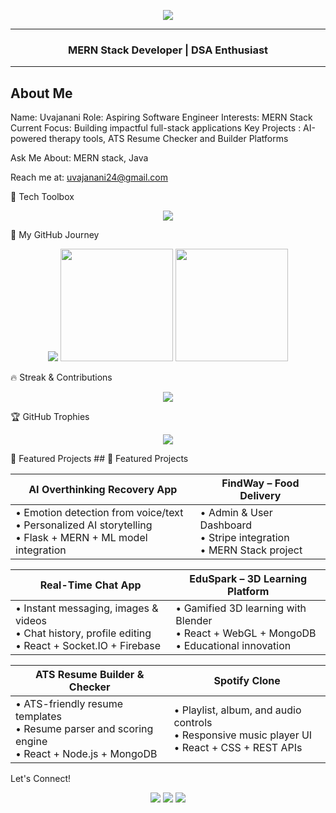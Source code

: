 <!-- Banner or Hero Image (optional - replace with your own if desired) -->
<p align="center">
  <img src="https://readme-typing-svg.herokuapp.com?font=Fira+Code&weight=600&size=24&pause=1000&color=00FFFF&center=true&vCenter=true&width=435&lines=Hi+%F0%9F%91%8B%2C+I'm+Uvajanani;Software+Engineer+%7C+MERN;Welcome+to+my+GitHub+profile!"> 
</p>


---

<h3 align="center"> MERN Stack Developer | DSA Enthusiast</h3>

---

## About Me
Name:             Uvajanani
Role:             Aspiring Software Engineer
Interests:        MERN Stack 
Current Focus:    Building impactful full-stack applications
Key Projects : AI-powered therapy tools, ATS Resume Checker and Builder Platforms

Ask Me About: MERN stack, Java

Reach me at: uvajanani24@gmail.com


🔧 Tech Toolbox
<p align="center"> <img src="https://skillicons.dev/icons?i=java,python,react,nodejs,express,mongodb,mysql,flask,html,css,javascript,tailwind,docker,aws,git,github,vscode" /> </p>
🚀 My GitHub Journey
<p align="center"> <img src="https://github-profile-summary-cards.vercel.app/api/cards/profile-details?username=uvajanani&theme=tokyonight" /> <img src="https://github-readme-stats.vercel.app/api?username=uvajanani&show_icons=true&theme=tokyonight" height="180em"/> <img src="https://github-readme-stats.vercel.app/api/top-langs/?username=uvajanani&layout=compact&theme=tokyonight" height="180em"/> </p>
🔥 Streak & Contributions
<p align="center"> <img src="https://streak-stats.demolab.com?user=uvajanani&theme=tokyonight&hide_border=true&border_radius=5" /> </p>
🏆 GitHub Trophies
<p align="center"> <img src="https://github-profile-trophy.vercel.app/?username=uvajanani&theme=onedark&no-frame=true&row=1&column=7" /> </p>
🌟 Featured Projects
## 🌟 Featured Projects

| **AI Overthinking Recovery App** | **FindWay – Food Delivery** |
|----------------------------------|------------------------------|
| • Emotion detection from voice/text  <br> • Personalized AI storytelling <br> • Flask + MERN + ML model integration | • Admin & User Dashboard <br> • Stripe integration <br> • MERN Stack project |

| **Real-Time Chat App** | **EduSpark – 3D Learning Platform** |
|------------------------|--------------------------------------|
| • Instant messaging, images & videos <br> • Chat history, profile editing <br> • React + Socket.IO + Firebase | • Gamified 3D learning with Blender <br> • React + WebGL + MongoDB <br> • Educational innovation |

| **ATS Resume Builder & Checker** | **Spotify Clone** |
|------------------------------|-------------------|
| • ATS-friendly resume templates <br> • Resume parser and scoring engine <br> • React + Node.js + MongoDB | • Playlist, album, and audio controls <br> • Responsive music player UI <br> • React + CSS + REST APIs |



Let's Connect!
<p align="center"> <a href="mailto:uvajanani24@gmail.com"><img src="https://img.shields.io/badge/-Email-D14836?style=flat-square&logo=gmail&logoColor=white"/></a> <a href="https://www.linkedin.com/in/uvajanani/"><img src="https://img.shields.io/badge/-LinkedIn-0077B5?style=flat-square&logo=Linkedin&logoColor=white"/></a> <a href="https://uvajanani.github.io/Uva-Portfolio/"><img src="https://img.shields.io/badge/-Portfolio-24292e?style=flat-square&logo=github&logoColor=white"/></a> </p>



